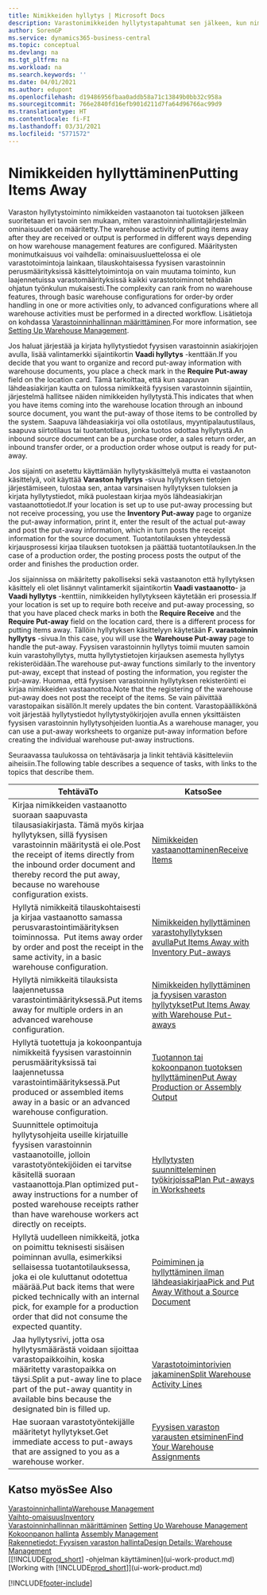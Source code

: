```yaml
---
title: Nimikkeiden hyllytys | Microsoft Docs
description: Varastonimikkeiden hyllytystapahtumat sen jälkeen, kun nimikkeet on vastaanotettu tai tuotettu, suoritetaan eri tavoin sen mukaan, miten varastoinninhallintajärjestelmän ominaisuudet on määritetty.
author: SorenGP
ms.service: dynamics365-business-central
ms.topic: conceptual
ms.devlang: na
ms.tgt_pltfrm: na
ms.workload: na
ms.search.keywords: ''
ms.date: 04/01/2021
ms.author: edupont
ms.openlocfilehash: d19486956fbaa0addb58a71c13849b0bb32c958a
ms.sourcegitcommit: 766e2840fd16efb901d211d7fa64d96766ac99d9
ms.translationtype: HT
ms.contentlocale: fi-FI
ms.lasthandoff: 03/31/2021
ms.locfileid: "5771572"
---
```

# <a name="putting-items-away"></a><span data-ttu-id="aab87-103">Nimikkeiden hyllyttäminen</span><span class="sxs-lookup"><span data-stu-id="aab87-103">Putting Items Away</span></span>
<span data-ttu-id="aab87-104">Varaston hyllytystoiminto nimikkeiden vastaanoton tai tuotoksen jälkeen suoritetaan eri tavoin sen mukaan, miten varastoinninhallintajärjestelmän ominaisuudet on määritetty.</span><span class="sxs-lookup"><span data-stu-id="aab87-104">The warehouse activity of putting items away after they are received or output is performed in different ways depending on how warehouse management features are configured.</span></span> <span data-ttu-id="aab87-105">Määritysten monimutkaisuus voi vaihdella: ominaisuusluettelossa ei ole varastotoimintoja lainkaan, tilauskohtaisessa fyysisen varastoinnin perusmäärityksissä käsittelytoimintoja on vain muutama toiminto, kun laajennetuissa varastomäärityksissä kaikki varastotoiminnot tehdään ohjatun työnkulun mukaisesti.</span><span class="sxs-lookup"><span data-stu-id="aab87-105">The complexity can rank from no warehouse features, through basic warehouse configurations for order-by order handling in one or more activities only, to advanced configurations where all warehouse activities must be performed in a directed workflow.</span></span> <span data-ttu-id="aab87-106">Lisätietoja on kohdassa [Varastoinninhallinnan määrittäminen](warehouse-setup-warehouse.md).</span><span class="sxs-lookup"><span data-stu-id="aab87-106">For more information, see [Setting Up Warehouse Management](warehouse-setup-warehouse.md).</span></span>

<span data-ttu-id="aab87-107">Jos haluat järjestää ja kirjata hyllytystiedot fyysisen varastoinnin asiakirjojen avulla, lisää valintamerkki sijaintikortin **Vaadi hyllytys** -kenttään.</span><span class="sxs-lookup"><span data-stu-id="aab87-107">If you decide that you want to organize and record put-away information with warehouse documents, you place a check mark in the **Require Put-away** field on the location card.</span></span> <span data-ttu-id="aab87-108">Tämä tarkoittaa, että kun saapuvan lähdeasiakirjan kautta on tulossa nimikkeitä fyysisen varastoinnin sijaintiin, järjestelmä hallitsee näiden nimikkeiden hyllytystä.</span><span class="sxs-lookup"><span data-stu-id="aab87-108">This indicates that when you have items coming into the warehouse location through an inbound source document, you want the put-away of those items to be controlled by the system.</span></span> <span data-ttu-id="aab87-109">Saapuva lähdeasiakirja voi olla ostotilaus, myyntipalautustilaus, saapuva siirtotilaus tai tuotantotilaus, jonka tuotos odottaa hyllytystä.</span><span class="sxs-lookup"><span data-stu-id="aab87-109">An inbound source document can be a purchase order, a sales return order, an inbound transfer order, or a production order whose output is ready for put-away.</span></span>  

<span data-ttu-id="aab87-110">Jos sijainti on asetettu käyttämään hyllytyskäsittelyä mutta ei vastaanoton käsittelyä, voit käyttää **Varaston hyllytys** -sivua hyllytyksen tietojen järjestämiseen, tulostaa sen, antaa varsinaisen hyllytyksen tuloksen ja kirjata hyllytystiedot, mikä puolestaan kirjaa myös lähdeasiakirjan vastaanottotiedot.</span><span class="sxs-lookup"><span data-stu-id="aab87-110">If your location is set up to use put-away processing but not receive processing, you use the **Inventory Put-away** page to organize the put-away information, print it, enter the result of the actual put-away and post the put-away information, which in turn posts the receipt information for the source document.</span></span> <span data-ttu-id="aab87-111">Tuotantotilauksen yhteydessä kirjausprosessi kirjaa tilauksen tuotoksen ja päättää tuotantotilauksen.</span><span class="sxs-lookup"><span data-stu-id="aab87-111">In the case of a production order, the posting process posts the output of the order and finishes the production order.</span></span>

<span data-ttu-id="aab87-112">Jos sijainnissa on määritetty pakolliseksi sekä vastaanoton että hyllytyksen käsittely eli olet lisännyt valintamerkit sijaintikortin **Vaadi vastaanotto**- ja **Vaadi hyllytys** -kenttiin, nimikkeiden hyllytykseen käytetään eri prosessia.</span><span class="sxs-lookup"><span data-stu-id="aab87-112">If your location is set up to require both receive and put-away processing, so that you have placed check marks in both the **Require Receive** and the **Require Put-away** field on the location card, there is a different process for putting items away.</span></span> <span data-ttu-id="aab87-113">Tällöin hyllytyksen käsittelyyn käytetään **F. varastoinnin hyllytys** -sivua.</span><span class="sxs-lookup"><span data-stu-id="aab87-113">In this case, you will use the **Warehouse Put-away** page to handle the put-away.</span></span> <span data-ttu-id="aab87-114">Fyysisen varastoinnin hyllytys toimii muuten samoin kuin varastohyllytys, mutta hyllytystietojen kirjauksen asemesta hyllytys rekisteröidään.</span><span class="sxs-lookup"><span data-stu-id="aab87-114">The warehouse put-away functions similarly to the inventory put-away, except that instead of posting the information, you register the put-away.</span></span> <span data-ttu-id="aab87-115">Huomaa, että fyysisen varastoinnin hyllytyksen rekisteröinti ei kirjaa nimikkeiden vastaanottoa.</span><span class="sxs-lookup"><span data-stu-id="aab87-115">Note that the registering of the warehouse put-away does not post the receipt of the items.</span></span> <span data-ttu-id="aab87-116">Se vain päivittää varastopaikan sisällön.</span><span class="sxs-lookup"><span data-stu-id="aab87-116">It merely updates the bin content.</span></span> <span data-ttu-id="aab87-117">Varastopäällikkönä voit järjestää hyllytystiedot hyllytystyökirjojen avulla ennen yksittäisten fyysisen varastoinnin hyllytysohjeiden luontia.</span><span class="sxs-lookup"><span data-stu-id="aab87-117">As a warehouse manager, you can use a put-away worksheets to organize put-away information before creating the individual warehouse put-away instructions.</span></span>

<span data-ttu-id="aab87-118">Seuraavassa taulukossa on tehtäväsarja ja linkit tehtäviä käsitteleviin aiheisiin.</span><span class="sxs-lookup"><span data-stu-id="aab87-118">The following table describes a sequence of tasks, with links to the topics that describe them.</span></span>   

|<span data-ttu-id="aab87-119">**Tehtävä**</span><span class="sxs-lookup"><span data-stu-id="aab87-119">**To**</span></span>|<span data-ttu-id="aab87-120">**Katso**</span><span class="sxs-lookup"><span data-stu-id="aab87-120">**See**</span></span>|  
|------------|-------------|  
|<span data-ttu-id="aab87-121">Kirjaa nimikkeiden vastaanotto suoraan saapuvasta tilausasiakirjasta. Tämä myös kirjaa hyllytyksen, sillä fyysisen varastoinnin määritystä ei ole.</span><span class="sxs-lookup"><span data-stu-id="aab87-121">Post the receipt of items directly from the inbound order document and thereby record the put away, because no warehouse configuration exists.</span></span>|[<span data-ttu-id="aab87-122">Nimikkeiden vastaanottaminen</span><span class="sxs-lookup"><span data-stu-id="aab87-122">Receive Items</span></span>](warehouse-how-receive-items.md)|  
|<span data-ttu-id="aab87-123">Hyllytä nimikkeitä tilauskohtaisesti ja kirjaa vastaanotto samassa perusvarastointimäärityksen toiminnossa.  </span><span class="sxs-lookup"><span data-stu-id="aab87-123">Put items away order by order and post the receipt in the same activity, in a basic warehouse configuration.</span></span>|[<span data-ttu-id="aab87-124">Nimikkeiden hyllyttäminen varastohyllytyksen avulla</span><span class="sxs-lookup"><span data-stu-id="aab87-124">Put Items Away with Inventory Put-aways</span></span>](warehouse-how-to-put-items-away-with-inventory-put-aways.md)|  
|<span data-ttu-id="aab87-125">Hyllytä nimikkeitä tilauksista laajennetussa varastointimäärityksessä.</span><span class="sxs-lookup"><span data-stu-id="aab87-125">Put items away for multiple orders in an advanced warehouse configuration.</span></span>|[<span data-ttu-id="aab87-126">Nimikkeiden hyllyttäminen ja fyysisen varaston hyllytykset</span><span class="sxs-lookup"><span data-stu-id="aab87-126">Put Items Away with Warehouse Put-aways</span></span>](warehouse-how-to-put-items-away-with-warehouse-put-aways.md)|  
|<span data-ttu-id="aab87-127">Hyllytä tuotettuja ja kokoonpantuja nimikkeitä fyysisen varastoinnin perusmäärityksissä tai laajennetussa varastointimäärityksessä.</span><span class="sxs-lookup"><span data-stu-id="aab87-127">Put produced or assembled items away in a basic or an advanced warehouse configuration.</span></span>|[<span data-ttu-id="aab87-128">Tuotannon tai kokoonpanon tuotoksen hyllyttäminen</span><span class="sxs-lookup"><span data-stu-id="aab87-128">Put Away Production or Assembly Output</span></span>](warehouse-how-to-put-away-production-output.md)|
|<span data-ttu-id="aab87-129">Suunnittele optimoituja hyllytysohjeita useille kirjatuille fyysisen varastoinnin vastaanotoille, jolloin varastotyöntekijöiden ei tarvitse käsitellä suoraan vastaanottoja.</span><span class="sxs-lookup"><span data-stu-id="aab87-129">Plan optimized put-away instructions for a number of posted warehouse receipts rather than have warehouse workers act directly on receipts.</span></span>|[<span data-ttu-id="aab87-130">Hyllytysten suunnitteleminen työkirjoissa</span><span class="sxs-lookup"><span data-stu-id="aab87-130">Plan Put-aways in Worksheets</span></span>](warehouse-how-to-plan-put-aways-in-worksheets.md)|  
|<span data-ttu-id="aab87-131">Hyllytä uudelleen nimikkeitä, jotka on poimittu teknisesti sisäisen poiminnan avulla, esimerkiksi sellaisessa tuotantotilauksessa, joka ei ole kuluttanut odotettua määrää.</span><span class="sxs-lookup"><span data-stu-id="aab87-131">Put back items that were picked technically with an internal pick, for example for a production order that did not consume the expected quantity.</span></span>|[<span data-ttu-id="aab87-132">Poimiminen ja hyllyttäminen ilman lähdeasiakirjaa</span><span class="sxs-lookup"><span data-stu-id="aab87-132">Pick and Put Away Without a Source Document</span></span>](warehouse-how-to-create-put-aways-from-internal-put-aways.md)|
|<span data-ttu-id="aab87-133">Jaa hyllytysrivi, jotta osa hyllytysmäärästä voidaan sijoittaa varastopaikkoihin, koska määritetty varastopaikka on täysi.</span><span class="sxs-lookup"><span data-stu-id="aab87-133">Split a put-away line to place part of the put-away quantity in available bins because the designated bin is filled up.</span></span>|[<span data-ttu-id="aab87-134"> Varastotoimintorivien jakaminen</span><span class="sxs-lookup"><span data-stu-id="aab87-134">Split Warehouse Activity Lines</span></span>](warehouse-how-to-split-warehouse-activity-lines.md)|
|<span data-ttu-id="aab87-135">Hae suoraan varastotyöntekijälle määritetyt hyllytykset.</span><span class="sxs-lookup"><span data-stu-id="aab87-135">Get immediate access to put-aways that are assigned to you as a warehouse worker.</span></span>|[<span data-ttu-id="aab87-136">Fyysisen varaston varausten etsiminen</span><span class="sxs-lookup"><span data-stu-id="aab87-136">Find Your Warehouse Assignments</span></span>](warehouse-how-to-find-your-warehouse-assignments.md)|    

## <a name="see-also"></a><span data-ttu-id="aab87-137">Katso myös</span><span class="sxs-lookup"><span data-stu-id="aab87-137">See Also</span></span>  
[<span data-ttu-id="aab87-138">Varastoinninhallinta</span><span class="sxs-lookup"><span data-stu-id="aab87-138">Warehouse Management</span></span>](warehouse-manage-warehouse.md)  
[<span data-ttu-id="aab87-139">Vaihto-omaisuus</span><span class="sxs-lookup"><span data-stu-id="aab87-139">Inventory</span></span>](inventory-manage-inventory.md)  
<span data-ttu-id="aab87-140">[Varastoinninhallinnan määrittäminen](warehouse-setup-warehouse.md)   </span><span class="sxs-lookup"><span data-stu-id="aab87-140">[Setting Up Warehouse Management](warehouse-setup-warehouse.md)   </span></span>  
<span data-ttu-id="aab87-141">[Kokoonpanon hallinta](assembly-assemble-items.md)  </span><span class="sxs-lookup"><span data-stu-id="aab87-141">[Assembly Management](assembly-assemble-items.md)  </span></span>  
[<span data-ttu-id="aab87-142">Rakennetiedot: Fyysisen varaston hallinta</span><span class="sxs-lookup"><span data-stu-id="aab87-142">Design Details: Warehouse Management</span></span>](design-details-warehouse-management.md)  
<span data-ttu-id="aab87-143">[[!INCLUDE[prod_short](includes/prod_short.md)] -ohjelman käyttäminen](ui-work-product.md)</span><span class="sxs-lookup"><span data-stu-id="aab87-143">[Working with [!INCLUDE[prod_short](includes/prod_short.md)]](ui-work-product.md)</span></span>  


[!INCLUDE[footer-include](includes/footer-banner.md)]